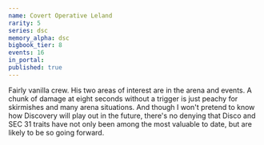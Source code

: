 ```yaml
---
name: Covert Operative Leland
rarity: 5
series: dsc
memory_alpha: dsc
bigbook_tier: 8
events: 16
in_portal:
published: true
---
```


Fairly vanilla crew. His two areas of interest are in the arena and events. A chunk of damage at eight seconds without a trigger is just peachy for skirmishes and many arena situations. And though I won't pretend to know how Discovery will play out in the future, there's no denying that Disco and SEC 31 traits have not only been among the most valuable to date, but are likely to be so going forward.

